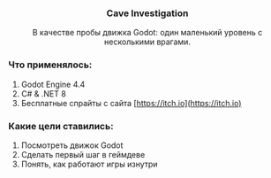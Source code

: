 <div align="center">
  <h3 align="center">Cave Investigation</h3>

  <p align="center">
    В качестве пробы движка Godot: один маленький уровень с несколькими врагами.
  </p>
</div>

### Что применялось:
1. Godot Engine 4.4
2. C# & .NET 8
3. Бесплатные спрайты с сайта [https://itch.io](https://itch.io)

### Какие цели ставились:
1. Посмотреть движок Godot
2. Сделать первый шаг в геймдеве
3. Понять, как работают игры изнутри